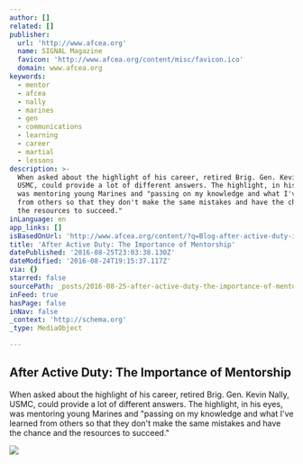 ```yaml
---
author: []
related: []
publisher:
  url: 'http://www.afcea.org'
  name: SIGNAL Magazine
  favicon: 'http://www.afcea.org/content/misc/favicon.ico'
  domain: www.afcea.org
keywords:
  - mentor
  - afcea
  - nally
  - marines
  - gen
  - communications
  - learning
  - career
  - martial
  - lessons
description: >-
  When asked about the highlight of his career, retired Brig. Gen. Kevin Nally,
  USMC, could provide a lot of different answers. The highlight, in his eyes,
  was mentoring young Marines and "passing on my knowledge and what I've learned
  from others so that they don't make the same mistakes and have the chance and
  the resources to succeed."
inLanguage: en
app_links: []
isBasedOnUrl: 'http://www.afcea.org/content/?q=Blog-after-active-duty-importance-mentorship'
title: 'After Active Duty: The Importance of Mentorship'
datePublished: '2016-08-25T23:03:38.130Z'
dateModified: '2016-08-24T19:15:37.117Z'
via: {}
starred: false
sourcePath: _posts/2016-08-25-after-active-duty-the-importance-of-mentorship.md
inFeed: true
hasPage: false
inNav: false
_context: 'http://schema.org'
_type: MediaObject

---
```

<article style=""><h1>After Active Duty: The Importance of Mentorship</h1><p>When asked about the highlight of his career, retired Brig. Gen. Kevin Nally, USMC, could provide a lot of different answers. The highlight, in his eyes, was mentoring young Marines and "passing on my knowledge and what I've learned from others so that they don't make the same mistakes and have the chance and the resources to succeed."</p><img src="http://www.afcea.org/signal/images/SIGNALonline.jpg" /></article>